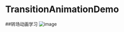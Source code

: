 # TransitionAnimationDemo

##转场动画学习
![image](http://upload-images.jianshu.io/upload_images/37334-5ed13ab6266c4179.gif?imageMogr2/auto-orient/strip)
